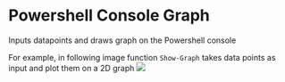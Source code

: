 # Powershell Console Graph
Inputs datapoints and draws graph on the Powershell console

For example, in following image function `Show-Graph` takes data points as input and plot them on a 2D graph
![](https://github.com/PrateekKumarSingh/PSConsoleGraph/blob/master/Images/Capture.PNG)
